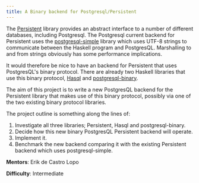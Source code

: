 ```yaml
---
title: A Binary backend for Postgresql/Persistent
---
```


The [Persistent] library provides an abstract interface to a number of different
databases, including Postgresql. The Postgresql current backend for Persistent
uses the [postgresql-simple] library which uses UTF-8 strings to communicate
between the Haskell program and PostgresQL. Marshalling to and from strings
obviously has some performance implications.

It would therefore be nice to have an backend for Persistent that uses PostgresQL's
binary protocol. There are already two Haskell libraries that use this binary
protocol, [Hasql] and [postgresql-binary].

The aim of this project is to write a new PostgresQL backend for the Persistent
library that makes use of this binary protocol, possibly via one of the two
existing binary protocol libraries.

The project outline is something along the lines of:

1. Investigate all three libraries; Persistent, Hasql and postgresql-binary.
2. Decide how this new binary PostgresQL Persistent backend will operate.
3. Implement it.
4. Benchmark the new backend comparing it with the existing Persistent backend
   which uses postgresql-simple.


[Persistent]: https://hackage.haskell.org/package/persistent
[Hasql]: https://hackage.haskell.org/package/hasql
[postgresql-binary]: https://hackage.haskell.org/package/postgresql-binary
[postgresql-simple]: https://hackage.haskell.org/package/postgresql-simple

**Mentors**: Erik de Castro Lopo

**Difficulty**: Intermediate

